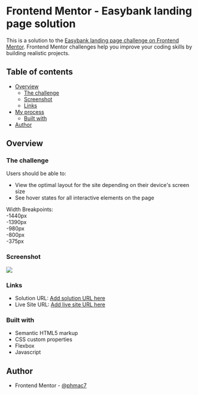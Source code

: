 # Frontend Mentor - Easybank landing page solution

This is a solution to the [Easybank landing page challenge on Frontend Mentor](https://www.frontendmentor.io/challenges/easybank-landing-page-WaUhkoDN). Frontend Mentor challenges help you improve your coding skills by building realistic projects. 


## Table of contents

- [Overview](#overview)
  - [The challenge](#the-challenge)
  - [Screenshot](#screenshot)
  - [Links](#links)
- [My process](#my-process)
  - [Built with](#built-with)
- [Author](#author)

## Overview

### The challenge

Users should be able to:

- View the optimal layout for the site depending on their device's screen size
- See hover states for all interactive elements on the page

Width Breakpoints: <br>
-1440px <br>
-1390px <br>
-980px <br>
-800px <br>
-375px <br>

### Screenshot

![](easyban.png)


### Links

- Solution URL: [Add solution URL here](https://your-solution-url.com)
- Live Site URL: [Add live site URL here](https://phmac7-easybank.netlify.app/)

### Built with

- Semantic HTML5 markup
- CSS custom properties
- Flexbox
- Javascript

## Author

- Frontend Mentor - [@phmac7](https://www.frontendmentor.io/profile/phmac7)

